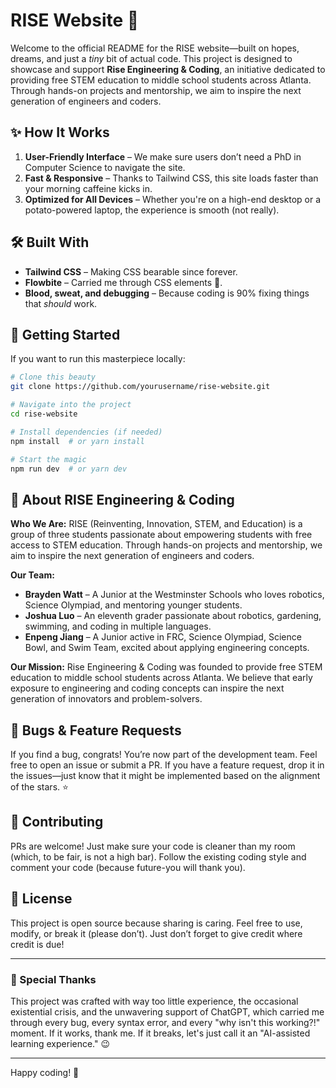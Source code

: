 # RISE Website 🚀

Welcome to the official README for the RISE website—built on hopes, dreams, and just a *tiny* bit of actual code. This project is designed to showcase and support **Rise Engineering & Coding**, an initiative dedicated to providing free STEM education to middle school students across Atlanta. Through hands-on projects and mentorship, we aim to inspire the next generation of engineers and coders.

## ✨ How It Works

1. **User-Friendly Interface** – We make sure users don’t need a PhD in Computer Science to navigate the site. 
2. **Fast & Responsive** – Thanks to Tailwind CSS, this site loads faster than your morning caffeine kicks in.
3. **Optimized for All Devices** – Whether you're on a high-end desktop or a potato-powered laptop, the experience is smooth (not really).

## 🛠️ Built With

- **Tailwind CSS** – Making CSS bearable since forever.
- **Flowbite** – Carried me through CSS elements 🙏.
- **Blood, sweat, and debugging** – Because coding is 90% fixing things that *should* work.

## 🚀 Getting Started

If you want to run this masterpiece locally:

```bash
# Clone this beauty
git clone https://github.com/yourusername/rise-website.git

# Navigate into the project
cd rise-website

# Install dependencies (if needed)
npm install  # or yarn install

# Start the magic
npm run dev  # or yarn dev
```

## 📢 About RISE Engineering & Coding

**Who We Are:**
RISE (Reinventing, Innovation, STEM, and Education) is a group of three students passionate about empowering students with free access to STEM education. Through hands-on projects and mentorship, we aim to inspire the next generation of engineers and coders.

**Our Team:**
- **Brayden Watt** – A Junior at the Westminster Schools who loves robotics, Science Olympiad, and mentoring younger students.
- **Joshua Luo** – An eleventh grader passionate about robotics, gardening, swimming, and coding in multiple languages.
- **Enpeng Jiang** – A Junior active in FRC, Science Olympiad, Science Bowl, and Swim Team, excited about applying engineering concepts.

**Our Mission:**
Rise Engineering & Coding was founded to provide free STEM education to middle school students across Atlanta. We believe that early exposure to engineering and coding concepts can inspire the next generation of innovators and problem-solvers.

## 🐛 Bugs & Feature Requests

If you find a bug, congrats! You’re now part of the development team. Feel free to open an issue or submit a PR. If you have a feature request, drop it in the issues—just know that it might be implemented based on the alignment of the stars. ⭐

## 🎉 Contributing

PRs are welcome! Just make sure your code is cleaner than my room (which, to be fair, is not a high bar). Follow the existing coding style and comment your code (because future-you will thank you).

## 📜 License

This project is open source because sharing is caring. Feel free to use, modify, or break it (please don’t). Just don’t forget to give credit where credit is due!

---

### 🚀 Special Thanks
This project was crafted with way too little experience, the occasional existential crisis, and the unwavering support of ChatGPT, which carried me through every bug, every syntax error, and every "why isn't this working?!" moment. If it works, thank me. If it breaks, let's just call it an "AI-assisted learning experience." 😉

---

Happy coding! 🚀
